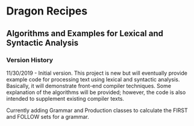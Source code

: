# Dragon Recipes
## Algorithms and Examples for Lexical and Syntactic Analysis

### Version History

11/30/2019 - Initial version. This project is new but will eventually provide example code for processing text using lexical and syntactic analysis. Basically, it will demonstrate front-end compiler techniques. Some explanation of the algorithms will be provided; however, the code is also intended to supplement existing compiler texts.

Currently adding Grammar and Production classes to calculate the FIRST and FOLLOW sets for a grammar.

